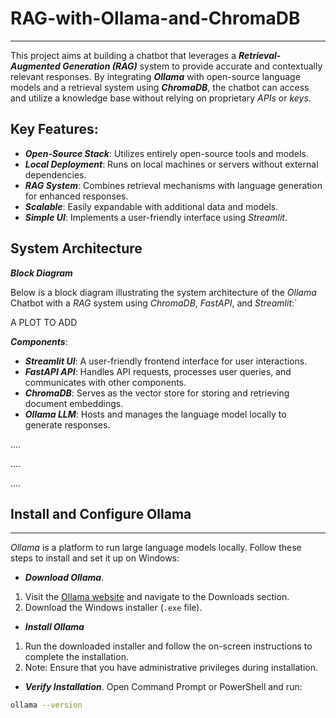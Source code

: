 # RAG-with-Ollama-and-ChromaDB
---
This project aims at building a chatbot that leverages a ***Retrieval-Augmented Generation (RAG)*** system to provide accurate and contextually relevant responses. By integrating ***Ollama*** with open-source language models and a retrieval system using ***ChromaDB***, the chatbot can access and utilize a knowledge base without relying on proprietary *APIs* or *keys*.

## Key Features:

- ***Open-Source Stack***: Utilizes entirely open-source tools and models.
- ***Local Deployment***: Runs on local machines or servers without external dependencies.
- ***RAG System***: Combines retrieval mechanisms with language generation for enhanced responses.
- ***Scalable***: Easily expandable with additional data and models.
- ***Simple UI***: Implements a user-friendly interface using *Streamlit*.

## System Architecture
***Block Diagram***

Below is a block diagram illustrating the system architecture of the *Ollama* Chatbot with a *RAG* system using *ChromaDB*, *FastAPI*, and *Streamlit*:`

A PLOT TO ADD

***Components***:

- ***Streamlit UI***: A user-friendly frontend interface for user interactions.
- ***FastAPI API***: Handles API requests, processes user queries, and communicates with other components.
- ***ChromaDB***: Serves as the vector store for storing and retrieving document embeddings.
- ***Ollama LLM***: Hosts and manages the language model locally to generate responses.

....

....

....

## Install and Configure Ollama
---
*Ollama* is a platform to run large language models locally. Follow these steps to install and set it up on Windows:

- ***Download Ollama***. 
1. Visit the [Ollama website](https://ollama.com/) and navigate to the Downloads section.
2. Download the Windows installer (```.exe``` file).

- ***Install Ollama***
1. Run the downloaded installer and follow the on-screen instructions to complete the installation.
2. Note: Ensure that you have administrative privileges during installation.

- ***Verify Installation***. Open Command Prompt or PowerShell and run:
```bash
ollama --version
```
